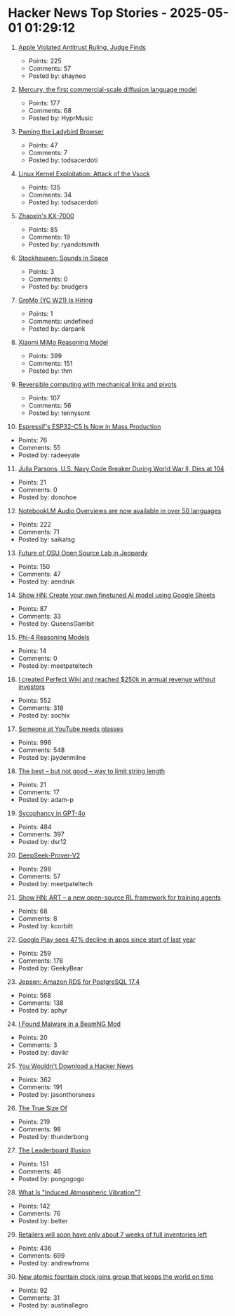 # Hacker News Top Stories - 2025-05-01 01:29:12

1. [Apple Violated Antitrust Ruling, Judge Finds](https://www.wsj.com/tech/apple-violated-antitrust-ruling-federal-judge-finds-66b85957)
   - Points: 225
   - Comments: 57
   - Posted by: shayneo

2. [Mercury, the first commercial-scale diffusion language model](https://www.inceptionlabs.ai/introducing-mercury)
   - Points: 177
   - Comments: 68
   - Posted by: HyprMusic

3. [Pwning the Ladybird Browser](https://jessie.cafe/posts/pwning-ladybirds-libjs/)
   - Points: 47
   - Comments: 7
   - Posted by: todsacerdoti

4. [Linux Kernel Exploitation: Attack of the Vsock](https://hoefler.dev/articles/vsock.html)
   - Points: 135
   - Comments: 34
   - Posted by: todsacerdoti

5. [Zhaoxin's KX-7000](https://chipsandcheese.com/p/zhaoxins-kx-7000)
   - Points: 85
   - Comments: 19
   - Posted by: ryandotsmith

6. [Stockhausen: Sounds in Space](https://stockhausenspace.blogspot.com/)
   - Points: 3
   - Comments: 0
   - Posted by: brudgers

7. [GroMo (YC W21) Is Hiring](https://www.ycombinator.com/companies/gromo/jobs/aP4JS9K-product-tech-business-ai-enthusiasts)
   - Points: 1
   - Comments: undefined
   - Posted by: darpank

8. [Xiaomi MiMo Reasoning Model](https://github.com/XiaomiMiMo/MiMo)
   - Points: 399
   - Comments: 151
   - Posted by: thm

9. [Reversible computing with mechanical links and pivots](https://tennysontbardwell.com/blog/2025/04/30/mechanical-computing/index.html)
   - Points: 107
   - Comments: 56
   - Posted by: tennysont

10. [Espressif's ESP32-C5 Is Now in Mass Production](https://www.espressif.com/en/news/ESP32-C5_Mass_Production)
   - Points: 76
   - Comments: 55
   - Posted by: radeeyate

11. [Julia Parsons, U.S. Navy Code Breaker During World War II, Dies at 104](https://www.nytimes.com/2025/04/30/world/julia-parsons-dead.html)
   - Points: 21
   - Comments: 0
   - Posted by: donohoe

12. [NotebookLM Audio Overviews are now available in over 50 languages](https://blog.google/technology/google-labs/notebooklm-audio-overviews-50-languages/)
   - Points: 222
   - Comments: 71
   - Posted by: saikatsg

13. [Future of OSU Open Source Lab in Jeopardy](https://osuosl.org/blog/osl-future/)
   - Points: 150
   - Comments: 47
   - Posted by: aendruk

14. [Show HN: Create your own finetuned AI model using Google Sheets](https://promptrepo.com/finetune/)
   - Points: 87
   - Comments: 33
   - Posted by: QueensGambit

15. [Phi-4 Reasoning Models](https://azure.microsoft.com/en-us/blog/one-year-of-phi-small-language-models-making-big-leaps-in-ai/)
   - Points: 14
   - Comments: 0
   - Posted by: meetpateltech

16. [I created Perfect Wiki and reached $250k in annual revenue without investors](https://habr.com/en/articles/905812/)
   - Points: 552
   - Comments: 318
   - Posted by: sochix

17. [Someone at YouTube needs glasses](https://jayd.ml/2025/04/30/someone-at-youtube-needs-glasses.html)
   - Points: 996
   - Comments: 548
   - Posted by: jaydenmilne

18. [The best – but not good – way to limit string length](https://adam-p.ca/blog/2025/04/string-length/)
   - Points: 21
   - Comments: 17
   - Posted by: adam-p

19. [Sycophancy in GPT-4o](https://openai.com/index/sycophancy-in-gpt-4o/)
   - Points: 484
   - Comments: 397
   - Posted by: dsr12

20. [DeepSeek-Prover-V2](https://github.com/deepseek-ai/DeepSeek-Prover-V2)
   - Points: 298
   - Comments: 57
   - Posted by: meetpateltech

21. [Show HN: ART – a new open-source RL framework for training agents](https://github.com/OpenPipe/ART)
   - Points: 68
   - Comments: 8
   - Posted by: kcorbitt

22. [Google Play sees 47% decline in apps since start of last year](https://techcrunch.com/2025/04/29/google-play-sees-47-decline-in-apps-since-start-of-last-year/)
   - Points: 259
   - Comments: 178
   - Posted by: GeekyBear

23. [Jepsen: Amazon RDS for PostgreSQL 17.4](https://jepsen.io/analyses/amazon-rds-for-postgresql-17.4)
   - Points: 568
   - Comments: 138
   - Posted by: aphyr

24. [I Found Malware in a BeamNG Mod](https://lemonyte.com/blog/beamng-malware)
   - Points: 20
   - Comments: 3
   - Posted by: davikr

25. [You Wouldn't Download a Hacker News](https://www.jasonthorsness.com/25)
   - Points: 362
   - Comments: 191
   - Posted by: jasonthorsness

26. [The True Size Of](https://thetruesize.com/)
   - Points: 219
   - Comments: 98
   - Posted by: thunderbong

27. [The Leaderboard Illusion](https://arxiv.org/abs/2504.20879)
   - Points: 151
   - Comments: 46
   - Posted by: pongogogo

28. [What Is "Induced Atmospheric Vibration"?](https://physics.stackexchange.com/questions/848666/what-is-induced-atmospheric-vibration)
   - Points: 142
   - Comments: 76
   - Posted by: belter

29. [Retailers will soon have only about 7 weeks of full inventories left](https://fortune.com/article/retailers-weeks-of-inventory-left-trump-china-trade-war/)
   - Points: 436
   - Comments: 699
   - Posted by: andrewfromx

30. [New atomic fountain clock joins group that keeps the world on time](https://www.nist.gov/news-events/news/2025/04/new-atomic-fountain-clock-joins-elite-group-keeps-world-time)
   - Points: 92
   - Comments: 31
   - Posted by: austinallegro

